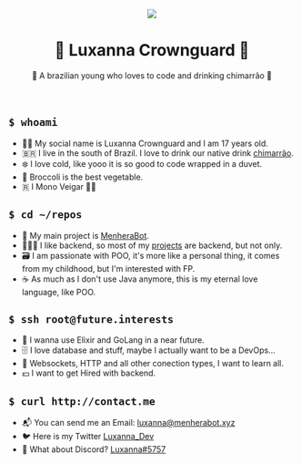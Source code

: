 <p align="center">
<img src="https://i.redd.it/e3crcw0hseq51.jpg">
</p>
<h1 align="center">💖 Luxanna Crownguard 💖</h1>

  <p align="center">
    🧉 A brazilian young who loves to code and drinking chimarrão 🧉
    <!---I know that `br` is not the best way of do it, but i just think on that-->
    <br />
    <br />
    <br />
  </p>
  
## ```$ whoami ```

- 🏳️‍🌈 My social name is Luxanna Crownguard and I am 17 years old. 
- 🇧🇷 I live in the south of Brazil. I love to drink our native drink [chimarrão](https://pt.wikipedia.org/wiki/Chimarr%C3%A3o).
- ❄️ I love cold, like yooo it is so good to code wrapped in a duvet.
- 🥦 Broccoli is the best vegetable.
- 🇷 I Mono Veigar 🤏🏻

## ```$ cd ~/repos```

- 👑 My main project is [MenheraBot](https://github.com/MenheraBot).
- 👩🏻‍🦰 I like backend, so most of my [projects](https://github.com/ySnoopyDogy?tab=repositories) are backend, but not only.
- 🗃 I am passionate with POO, it's more like a personal thing, it comes from my childhood, but I'm interested with FP.
- ☕️ As much as I don't use Java anymore, this is my eternal love language, like POO.

## ```$ ssh root@future.interests ```

- 🍧 I wanna use Elixir and GoLang in a near future.
- 🗄 I love database and stuff, maybe I actually want to be a DevOps...
- 🔐 Websockets, HTTP and all other conection types, I want to learn all.
- 💵 I want to get Hired with backend.

## ```$ curl http://contact.me ```

- 📬 You can send me an Email: [luxanna@menherabot.xyz](mailto:luxanna@menherabot.xyz)
- 🐦 Here is my Twitter [Luxanna_Dev](https://twitter.com/Luxanna_Dev)
- 🖤 What about Discord? [Luxanna#5757](https://discord.com/invite/fZMdQbA)
